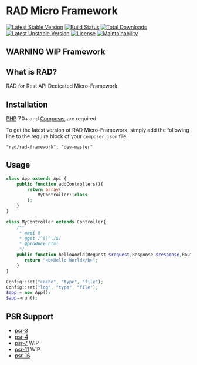 RAD Micro Framework
==========================

[![Latest Stable Version](https://poser.pugx.org/rad/rad-framework/v/stable)](https://packagist.org/packages/rad/rad-framework)
[![Build Status](https://travis-ci.org/guillaumemonet/Rad.svg?branch=master)](https://travis-ci.org/guillaumemonet/Rad)
[![Total Downloads](https://poser.pugx.org/rad/rad-framework/downloads)](https://packagist.org/packages/rad/rad-framework)
[![Latest Unstable Version](https://poser.pugx.org/rad/rad-framework/v/unstable)](https://packagist.org/packages/rad/rad-framework)
[![License](https://poser.pugx.org/rad/rad-framework/license)](https://packagist.org/packages/rad/rad-framework)
[![Maintainability](https://api.codeclimate.com/v1/badges/8e095176dd6216eea653/maintainability)](https://codeclimate.com/github/guillaumemonet/Rad/maintainability)

## WARNING WIP Framework

## What is RAD?
RAD for Rest API Dedicated Micro-Framework.

## Installation

[PHP](https://php.net) 7.0+ and [Composer](https://getcomposer.org) are required.

To get the latest version of RAD Micro-Framework, simply add the following line to the require block of your `composer.json` file:

```
"rad/rad-framework": "dev-master"
```

## Usage

```php
class App extends Api {
    public function addControllers(){
        return array(
            MyController::class
        );
    }
}

class MyController extends Controller{
    /**
     * @api 0
     * @get /^$|^\/$/
     * @produce html
     */
    public function helloWorld(Request $request,Response $response,Route $route){
       return "<b>Hello World</b>";
    }
}

Config::set("cache", "type", "file");
Config::set("log", "type", "file");
$app = new App();
$app->run();

```

## PSR Support

* [psr-3](http://www.php-fig.org/psr/psr-3/)
* [psr-4](http://www.php-fig.org/psr/psr-4/)
* [psr-7](http://www.php-fig.org/psr/psr-7/) WIP
* [psr-11](http://www.php-fig.org/psr/psr-11/) WIP
* [psr-16](http://www.php-fig.org/psr/psr-16/)



